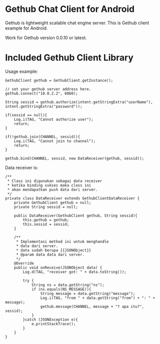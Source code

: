 

Gethub Chat Client for Android
================================


Gethub is lightweight scalable chat engine server.
This is Gethub client example for Android.

Work for Gethub version 0.0.10 or latest.

Included Gethub Client Library
================================

Usage example:

```
GethubClient gethub = GethubClient.getInstance();

// set your gethub server address here.
gethub.connect("10.0.2.2", 6060);

String sessid = gethub.authorize(intent.getStringExtra("userName"), intent.getStringExtra("password"));

if(sessid == null){
    Log.i(TAG, "Cannot authorize user");
    return;
}

if(!gethub.join(CHANNEL, sessid)){
    Log.i(TAG, "Cannot join to channel");
    return;
}

gethub.bind(CHANNEL, sessid, new DataReceiver(gethub, sessid));
```

Data receiver is:

```
/**
 * Class ini digunakan sebagai data receiver
 * ketika binding sukses maka class ini
 * akan mendapatkan push data dari server.
 */
private class DataReceiver extends GethubClientDataReceiver {
    private GethubClient gethub = null;
    private String sessid = null;

    public DataReceiver(GethubClient gethub, String sessid){
        this.gethub = gethub;
        this.sessid = sessid;
    }

    /**
     * Implementasi method ini untuk menghandle
     * data dari server.
     * data sudah berupa {{JSONObject}}
     * @param data data dari server.
     */
    @Override
    public void onReceive(JSONObject data) {
        Log.d(TAG, "receiver got: " + data.toString());

        try {
            String ns = data.getString("ns");
            if (ns.equals(NS_MESSAGE)){
                String message = data.getString("message");
                Log.i(TAG, "from " + data.getString("from") + ": " + message);
                gethub.message(CHANNEL, message + "? apa itu?", sessid);
            }
        }catch (JSONException e){
            e.printStackTrace();
        }
    }
}
```
